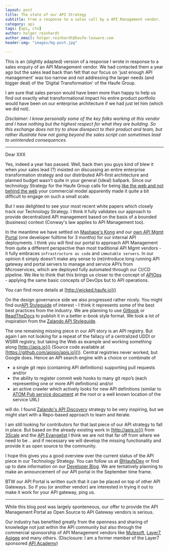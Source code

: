 ```yaml
---
layout: post
title: The state of our API Strategy
subtitle: From a response to a sales call by a API Management vendor.
category: api
tags: [api, cto]
author: holger_reinhardt
author_email: holger.reinhardt@haufe-lexware.com 
header-img: "images/bg-post.jpg"

---
```


This is an (slightly adapted) version of a response I wrote in response to a sales enquiry of an API Management vendor. We had contacted them a year ago but the sales lead back than felt that our focus on 'just enough API management' was too narrow and not addressing the larger needs (and bigger deal) of the 'Digital Transformation' of the Haufe Group.

I am sure that sales person would have been more than happy to help us find out exactly what transformational impact his entire product portfolio would have been on our enterprise architecture if we had just let him (which we did not).

*Disclaimer: I know personally some of the key folks working at this vendor and I have nothing but the highest respect for what they are building. So this exchange does not try to show disrepect to their product and team, but rather illustrate how not going beyond the sales script can sometimes lead to unintended consequences.*

---

Dear XXX

Yes, indeed a year has passed. Well, back then you guys kind of blew it when your sales lead (?) insisted on discussing an entire enterprise transformation strategy and our distributed API-first architecture and planned budget wasn’t quite in your general ()deal) ballpark. Since our technology Strategy for the Haufe Group calls for being [like the web and not behind the web](http://martinfowler.com/articles/microservices.html) your commercial model apparently made it quite a bit difficult to engage on such a small scale.

But I was delighted to see your most recent white papers which closely track our Technology Strategy. I think it fully validates our approach to provide decentralized API management based on the basis of a bounded (business) context (Conway's law applies to API Management too).

In the meantime we have settled on [Mashape's Kong](https://github.com/Mashape/kong) and our [own API Mgmt Portal](http://wicked.haufe.io) (one developer fulltime for 3 months) for our internal API deployments. I think you will find our portal to approach API Management from quite a different perspective than most traditional API Mgmt vendors - it fully embraces `infrastructure as code` and `immutable servers`. In our opinion it simply doesn’t make any sense to (re)introduce long running API gateway and portal servers to manage and service API’s from Microservices, which are deployed fully automated through our CI/CD pipeline. We like to think that this brings us closer to the concept of [APIOps](http://www.slideshare.net/jmusser/why-api-ops-is-the-next-wave-of-devops-62440606) - applying the same basic concepts of DevOps but to API operations.

You can find more details at [http://wicked.haufe.io]()

On the design governance side we also progressed rather nicely.  You might find our[API Styleguide](https://github.com/Haufe-Lexware/api-style-guide) of interest - I think it represents some of the best best practices from the industry. We are planning to use [Gitbook](https://www.gitbook.com) or [ReadTheDocs](https://readthedocs.org) to publish it in a better e-book style format. We took a lot of inspiration from the [Zalando API Styleguide](http://zalando.github.io/restful-api-guidelines/).

The one remaining missing piece in our API story is an API registry. But again I am not looking for a repeat of the fallacy of a centralized UDDI or WSRR registry, but taking the Web as example and working something along [http://apis.io]() (Source code available at [https://github.com/apisio/apis.io]()). Central registries never worked, but Google does. Hence an API search engine with a choice or combinate of

 * a single git repo (containing API definitions) supporting pull requests and/or
 * the ability to register commit web hooks to many git repo’s (each representing one or more API definitions) and/or 
 * an active crawler which actively looks for new API definitions (similar to [ATOM Pub service document](http://bitworking.org/projects/atom/rfc5023.html#find-collections) at the root or a well known location of the service URL)

will do. I found [Zalando's API Discovery](http://zalando.github.io/restful-api-guidelines/api-discovery/ApiDiscovery.html) strategy to be very inspiring, but we might start with a Repo-based approach to learn and iterate.

I am still looking for contributors for that last piece of our API strategy to fall in place. But based on the already existing work in [http://apis.io]() from [3Scale](https://www.3scale.net) and the [API Evangelist](http://apievangelist.com) I think we are not that far off from where we need to be .. and if necessary we will develop the missing functionality and provide it as open source to the community.

I hope this gives you a good overview over the current status of the API piece in our Technology Strategy. You can follow us at [@HaufeDev](https://twitter.com/haufedev) or find up to date information on our [Developer Blog](http://dev.haufe-lexware.com). We are tentatively planning to make an announcement of our API portal in the September time frame. 

BTW our API Portal is written such that it can be placed on top of other API Gateways. So if you (or another vendor) are interested in trying it out to make it work for your API gateway, ping us.

---

While this blog post was largely sponteneous, our offer to provide the API Management Portal as Open Source to API Gateway vendors is serious. 

Our industry has benefited greatly from the openness and sharing of knowledge not just within the API community but also through the commercial sponsorship of API Management vendors like [Mulesoft](https://www.mulesoft.com), [Layer7](http://www.ca.com/us/products/api-management.html), [Apigee](http://apigee.com) and many others. (Disclosure: I am a former member of the Layer7 sponsored [API Academy](http://www.apiacademy.co))
